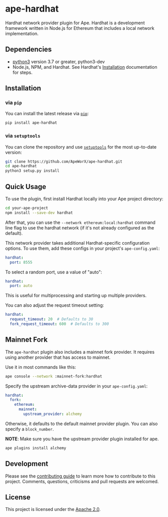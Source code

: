 # ape-hardhat

Hardhat network provider plugin for Ape. Hardhat is a development framework written in Node.js for Ethereum that includes a local network implementation.

## Dependencies

* [python3](https://www.python.org/downloads) version 3.7 or greater, python3-dev
* Node.js, NPM, and Hardhat. See Hardhat's [Installation](https://hardhat.org/getting-started/#installation>) documentation for steps.

## Installation

### via ``pip``

You can install the latest release via [`pip`](https://pypi.org/project/pip/):

```bash
pip install ape-hardhat
```

### via ``setuptools``

You can clone the repository and use [`setuptools`](https://github.com/pypa/setuptools) for the most up-to-date version:

```bash
git clone https://github.com/ApeWorX/ape-hardhat.git
cd ape-hardhat
python3 setup.py install
```

## Quick Usage

To use the plugin, first install Hardhat locally into your Ape project directory:

```bash
cd your-ape-project
npm install --save-dev hardhat
```

After that, you can use the ``--network ethereum:local:hardhat`` command line flag to use the hardhat network (if it's not already configured as the default).

This network provider takes additional Hardhat-specific configuration options. To use them, add these configs in your project's ``ape-config.yaml``:

```yaml
hardhat:
  port: 8555
```

To select a random port, use a value of "auto":

```yaml
hardhat:
  port: auto
```

This is useful for multiprocessing and starting up multiple providers.

You can also adjust the request timeout setting:

```yaml
hardhat:
  request_timeout: 20  # Defaults to 30
  fork_request_timeout: 600  # Defaults to 300
```

## Mainnet Fork

The ``ape-hardhat`` plugin also includes a mainnet fork provider. It requires using another provider that has access to mainnet.

Use it in most commands like this:

```bash
ape console --network :mainnet-fork:hardhat
```

Specify the upstream archive-data provider in your ``ape-config.yaml``:

```yaml
hardhat:
  fork:
    ethereum:
      mainnet:
        upstream_provider: alchemy
```

Otherwise, it defaults to the default mainnet provider plugin. You can also specify a ``block_number``.

**NOTE**: Make sure you have the upstream provider plugin installed for ape.

```bash
ape plugins install alchemy
```

## Development

Please see the [contributing guide](CONTRIBUTING.md) to learn more how to contribute to this project.
Comments, questions, criticisms and pull requests are welcomed.

## License

This project is licensed under the [Apache 2.0](LICENSE).
